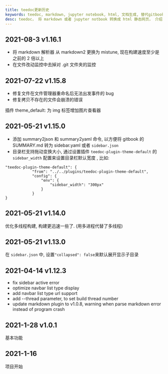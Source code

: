 ```yaml
---
title: teedoc更新历史
keywords: teedoc, markdown, jupyter notebook, html, 文档生成, 替代gitbook, 网站生成, 静态网站, 写文档, 更新历史
desc: teedoc， 将 markdown 或者 jupyter notbook 转换成 html 静态网页， 介绍了 teedoc 的更新历史
---
```




## 2021-08-3 v1.16.1

* 将 markdown 解析器 从 markdown2 更换为 mistune, 现在构建速度至少是之前的 2 倍以上
* 在文件改动监控中去掉对 .git 文件夹的监控


## 2021-07-22 v1.15.8


* 修复文件在文件管理器重命名后无法出发事件的 bug
* 修复拷贝不存在的文件会崩溃的错误

插件 theme_default: 为 img 标签增加图片查看器


## 2021-05-21 v1.15.0

* 添加 summary2json 和 summary2yaml 命令, 以方便将 gitbook 的 SUMMARY.md 转为 sidebar.yaml 或者 `sidebar.json`
* 目录栏支持拖动变换大小, 通过设置插件 `teedoc-plugin-theme-default` 的 `sidebar_width` 配置来设置目录栏默认宽度 , 比如:
```
"teedoc-plugin-theme-default": {
            "from": "../../plugins/teedoc-plugin-theme-default",
            "config": {
                "env": {
                    "sidebar_width": "300px"
                }
            }
}
```


## 2021-05-21 v1.14.0

优化多线程构建, 构建更迅速一些了. (用多进程代替了多线程)

## 2021-05-21 v1.13.0

在 `sidebar.json` 中, 设置`"collapsed": false`来默认展开显示子目录

## 2021-04-14 v1.12.3

* fix sidebar active error
* optimize navbar list type display
* add navbar list type url support
* add --thread parameter, to set build thread number
* update markdown plugin to v1.0.8, warning when parse markdown error instead of program crash

## 2021-1-28 v1.0.1

基本功能

## 2021-1-16

项目开始



